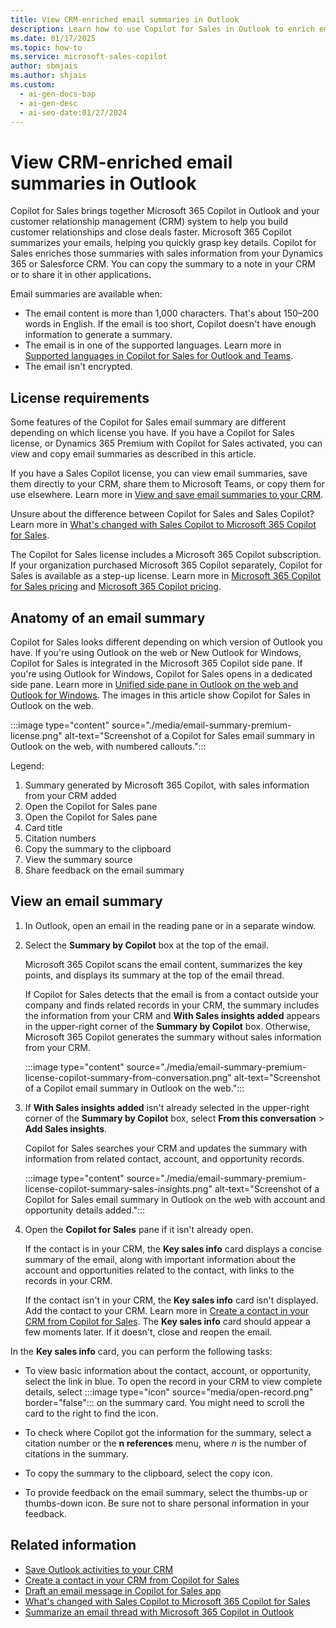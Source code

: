 ```yaml
---
title: View CRM-enriched email summaries in Outlook
description: Learn how to use Copilot for Sales in Outlook to enrich email summaries with sales information from your CRM.
ms.date: 01/17/2025
ms.topic: how-to
ms.service: microsoft-sales-copilot
author: sbmjais
ms.author: shjais
ms.custom:
  - ai-gen-docs-bap
  - ai-gen-desc
  - ai-seo-date:01/27/2024
---
```


# View CRM-enriched email summaries in Outlook

Copilot for Sales brings together Microsoft 365 Copilot in Outlook and your customer relationship management (CRM) system to help you build customer relationships and close deals faster. Microsoft 365 Copilot summarizes your emails, helping you quickly grasp key details. Copilot for Sales enriches those summaries with sales information from your Dynamics 365 or Salesforce CRM. You can copy the summary to a note in your CRM or to share it in other applications.

Email summaries are available when:

- The email content is more than 1,000 characters. That's about 150&ndash;200 words in English. If the email is too short, Copilot doesn't have enough information to generate a summary.
- The email is in one of the supported languages. Learn more in [Supported languages in Copilot for Sales for Outlook and Teams](supported-languages.md#ai-in-copilot-for-sales).
- The email isn't encrypted.

## License requirements

Some features of the Copilot for Sales email summary are different depending on which license you have. If you have a Copilot for Sales license, or Dynamics 365 Premium with Copilot for Sales activated, you can view and copy email summaries as described in this article.

If you have a Sales Copilot license, you can view email summaries, save them directly to your CRM, share them to Microsoft Teams, or copy them for use elsewhere. Learn more in [View and save email summaries to your CRM](view-save-email-summary-crm.md).

Unsure about the difference between Copilot for Sales and Sales Copilot? Learn more in [What's changed with Sales Copilot to Microsoft 365 Copilot for Sales](./whats-new-copilot-sales.md).

The Copilot for Sales license includes a Microsoft 365 Copilot subscription. If your organization purchased Microsoft 365 Copilot separately, Copilot for Sales is available as a step-up license. Learn more in [Microsoft 365 Copilot for Sales pricing](https://www.microsoft.com/en-us/microsoft-365/copilot/copilot-for-sales#Pricing) and [Microsoft 365 Copilot pricing](https://www.microsoft.com/microsoft-365/enterprise/copilot-for-microsoft-365#Pricing).

## Anatomy of an email summary

Copilot for Sales looks different depending on which version of Outlook you have. If you're using Outlook on the web or New Outlook for Windows, Copilot for Sales is integrated in the Microsoft 365 Copilot side pane. If you're using Outlook for Windows, Copilot for Sales opens in a dedicated side pane. Learn more in [Unified side pane in Outlook on the web and Outlook for Windows](./whats-new-copilot-sales#unified-side-pane-in-outlook-on-the-web-and-outlook-for-windows). The images in this article show Copilot for Sales in Outlook on the web.

:::image type="content" source="./media/email-summary-premium-license.png" alt-text="Screenshot of a Copilot for Sales email summary in Outlook on the web, with numbered callouts.":::

Legend:

1. Summary generated by Microsoft 365 Copilot, with sales information from your CRM added
1. Open the Copilot for Sales pane
1. Open the Copilot for Sales pane
1. Card title
1. Citation numbers
1. Copy the summary to the clipboard
1. View the summary source
1. Share feedback on the email summary

## View an email summary

1. In Outlook, open an email in the reading pane or in a separate window.

1. Select the **Summary by Copilot** box at the top of the email.

    Microsoft 365 Copilot scans the email content, summarizes the key points, and displays its summary at the top of the email thread.

    If Copilot for Sales detects that the email is from a contact outside your company and finds related records in your CRM, the summary includes the information from your CRM and **With Sales insights added** appears in the upper-right corner of the **Summary by Copilot** box. Otherwise, Microsoft 365 Copilot generates the summary without sales information from your CRM.

    :::image type="content" source="./media/email-summary-premium-license-copilot-summary-from-conversation.png" alt-text="Screenshot of a Copilot email summary in Outlook on the web.":::

1. If **With Sales insights added** isn't already selected in the upper-right corner of the **Summary by Copilot** box, select **From this conversation** > **Add Sales insights**.

    Copilot for Sales searches your CRM and updates the summary with information from related contact, account, and opportunity records.

    :::image type="content" source="./media/email-summary-premium-license-copilot-summary-sales-insights.png" alt-text="Screenshot of a Copilot for Sales email summary in Outlook on the web with account and opportunity details added.":::

1. Open the **Copilot for Sales** pane if it isn't already open.

    If the contact is in your CRM, the **Key sales info** card displays a concise summary of the email, along with important information about the account and opportunities related to the contact, with links to the records in your CRM.

    If the contact isn't in your CRM, the **Key sales info** card isn't displayed. Add the contact to your CRM. Learn more in [Create a contact in your CRM from Copilot for Sales](./create-contact-crm-sales-copilot.md). The **Key sales info** card should appear a few moments later. If it doesn't, close and reopen the email.

In the **Key sales info** card, you can perform the following tasks:

- To view basic information about the contact, account, or opportunity, select the link in blue. To open the record in your CRM to view complete details, select :::image type="icon" source="media/open-record.png" border="false"::: on the summary card. You might need to scroll the card to the right to find the icon.

- To check where Copilot got the information for the summary, select a citation number or the **n references** menu, where *n* is the number of citations in the summary.

- To copy the summary to the clipboard, select the copy icon.

- To provide feedback on the email summary, select the thumbs-up or thumbs-down icon. Be sure not to share personal information in your feedback.

## Related information

- [Save Outlook activities to your CRM](./save-outlook-activities-crm.md)
- [Create a contact in your CRM from Copilot for Sales](./create-contact-crm-sales-copilot.md)
- [Draft an email message in Copilot for Sales app](./use-copilot-kickstart-email-messages.md)
- [What's changed with Sales Copilot to Microsoft 365 Copilot for Sales](./whats-new-copilot-sales.md)
- [Summarize an email thread with Microsoft 365 Copilot in Outlook](https://support.microsoft.com/office/summarize-an-email-thread-with-copilot-for-microsoft-365-in-outlook-a79873f2-396b-46dc-b852-7fe5947ab640)
